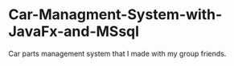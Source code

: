 # Car-Managment-System-with-JavaFx-and-MSsql
Car parts management system that I made with my group friends.
